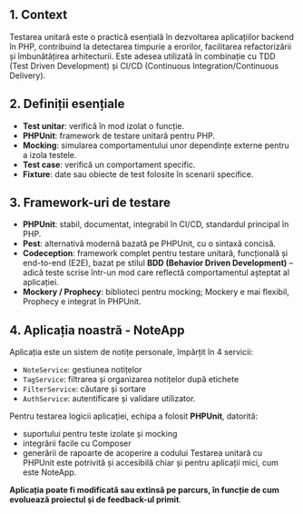
## 1. Context
Testarea unitară este o practică esențială în dezvoltarea aplicațiilor backend în PHP, contribuind la detectarea timpurie a erorilor, facilitarea refactorizării și îmbunătățirea arhitecturii.
Este adesea utilizată în combinație cu TDD (Test Driven Development) și CI/CD (Continuous Integration/Continuous Delivery).

## 2. Definiții esențiale
- **Test unitar**: verifică în mod izolat o funcție.
- **PHPUnit**: framework de testare unitară pentru PHP.
- **Mocking**: simularea comportamentului unor dependințe externe pentru a izola testele.
- **Test case**: verifică un comportament specific.
- **Fixture**: date sau obiecte de test folosite în scenarii specifice.

## 3. Framework-uri de testare
- **PHPUnit**: stabil, documentat, integrabil în CI/CD, standardul principal în PHP.
- **Pest**: alternativă modernă bazată pe PHPUnit, cu o sintaxă concisă.
- **Codeception**: framework complet pentru testare unitară, funcțională și end-to-end (E2E), bazat pe stilul **BDD (Behavior Driven Development)** – adică teste scrise într-un mod care reflectă comportamentul așteptat al aplicației.
- **Mockery / Prophecy**: biblioteci pentru mocking; Mockery e mai flexibil, Prophecy e integrat în PHPUnit.

## 4. Aplicația noastră - NoteApp 
Aplicația este un sistem de notițe personale, împărțit în 4 servicii:
- `NoteService`: gestiunea notițelor
- `TagService`: filtrarea și organizarea notițelor după etichete
- `FilterService`: căutare și sortare
- `AuthService`: autentificare și validare utilizator.

Pentru testarea logicii aplicației, echipa a folosit **PHPUnit**, datorită:
- suportului pentru teste izolate și mocking
- integrării facile cu Composer
- generării de rapoarte de acoperire a codului
Testarea unitară cu PHPUnit este potrivită și accesibilă chiar și pentru aplicații mici, cum este NoteApp.

**Aplicația poate fi modificată sau extinsă pe parcurs, în funcție de cum evoluează proiectul și de feedback-ul primit**.
